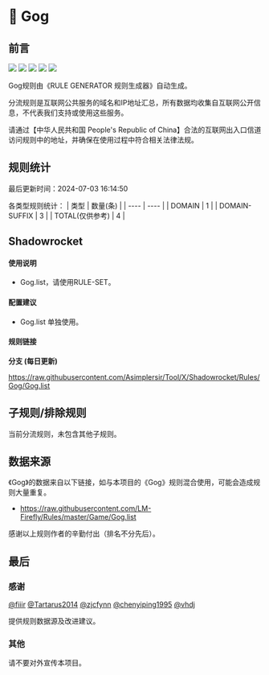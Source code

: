 # 🧸 Gog

## 前言

![](https://shields.io/badge/-移除重复规则-ff69b4) ![](https://shields.io/badge/-DOMAIN与DOMAIN--SUFFIX合并-green) ![](https://shields.io/badge/-DOMAIN--SUFFIX间合并-critical) ![](https://shields.io/badge/-DOMAIN--SUFFIX与DOMAIN--KEYWORD合并-blue) ![](https://shields.io/badge/-IP--CIDR(6)合并-blueviolet) 

Gog规则由《RULE GENERATOR 规则生成器》自动生成。

分流规则是互联网公共服务的域名和IP地址汇总，所有数据均收集自互联网公开信息，不代表我们支持或使用这些服务。

请通过【中华人民共和国 People's Republic of China】合法的互联网出入口信道访问规则中的地址，并确保在使用过程中符合相关法律法规。

## 规则统计

最后更新时间：2024-07-03 16:14:50

各类型规则统计：
| 类型 | 数量(条)  | 
| ---- | ----  |
| DOMAIN | 1  | 
| DOMAIN-SUFFIX | 3  | 
| TOTAL(仅供参考) | 4  | 


## Shadowrocket 

#### 使用说明
- Gog.list，请使用RULE-SET。

#### 配置建议
- Gog.list 单独使用。

#### 规则链接
**分支 (每日更新)**

https://raw.githubusercontent.com/Asimplersir/Tool/X/Shadowrocket/Rules/Gog/Gog.list











## 子规则/排除规则


当前分流规则，未包含其他子规则。

## 数据来源

《Gog》的数据来自以下链接，如与本项目的《Gog》规则混合使用，可能会造成规则大量重复。

- https://raw.githubusercontent.com/LM-Firefly/Rules/master/Game/Gog.list


感谢以上规则作者的辛勤付出（排名不分先后）。

## 最后

### 感谢

[@fiiir](https://github.com/fiiir) [@Tartarus2014](https://github.com/Tartarus2014) [@zjcfynn](https://github.com/zjcfynn) [@chenyiping1995](https://github.com/chenyiping1995) [@vhdj](https://github.com/vhdj)

提供规则数据源及改进建议。

### 其他

请不要对外宣传本项目。